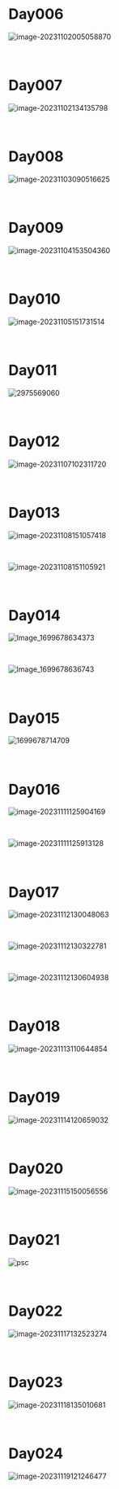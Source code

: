 # Day006

![image-20231102005058870](./assets/image-20231102005058870.png)

&nbsp;

# Day007

![image-20231102134135798](./assets/image-20231102134135798.png)

&nbsp;

# Day008

![image-20231103090516625](./assets/image-20231103090516625.png)

&nbsp;

# Day009

![image-20231104153504360](./assets/image-20231104153504360.png)

&nbsp;

# Day010

![image-20231105151731514](./assets/image-20231105151731514.png)

&nbsp;

# Day011

![2975569060](./assets/2975569060.png)

&nbsp;

# Day012

![image-20231107102311720](./assets/image-20231107102311720.png)

&nbsp;

# Day013

![image-20231108151057418](./assets/image-20231108151057418.png)

&nbsp;

![image-20231108151105921](./assets/image-20231108151105921.png)

&nbsp;

# Day014

![Image_1699678634373](./assets/Image_1699678634373.png)

&nbsp;

![Image_1699678636743](./assets/Image_1699678636743.png)

&nbsp;

# Day015

![1699678714709](./assets/1699678714709.jpeg)

&nbsp;

# Day016

![image-20231111125904169](./assets/image-20231111125904169.png)

&nbsp;

![image-20231111125913128](./assets/image-20231111125913128.png)

&nbsp;

# Day017

![image-20231112130048063](./assets/image-20231112130048063.png)

&nbsp;

![image-20231112130322781](./assets/image-20231112130322781.png)

&nbsp;

![image-20231112130604938](./assets/image-20231112130604938.png)

&nbsp;

# Day018

![image-20231113110644854](./assets/image-20231113110644854.png)

&nbsp;

# Day019

![image-20231114120659032](./assets/image-20231114120659032.png)

&nbsp;

# Day020

![image-20231115150056556](./assets/image-20231115150056556.png)

&nbsp;

# Day021

![psc](./assets/psc.png)

&nbsp;

# Day022

![image-20231117132523274](./assets/image-20231117132523274.png)

&nbsp;

# Day023

![image-20231118135010681](./assets/image-20231118135010681.png)

&nbsp;

# Day024

![image-20231119121246477](./assets/image-20231119121246477.png)

